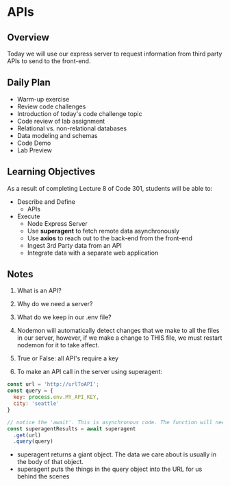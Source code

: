 # APIs

## Overview

Today we will use our express server to request information from third party APIs to send to the front-end.

## Daily Plan

- Warm-up exercise
- Review code challenges
- Introduction of today's code challenge topic
- Code review of lab assignment
- Relational vs. non-relational databases
- Data modeling and schemas
- Code Demo
- Lab Preview

## Learning Objectives

As a result of completing Lecture 8 of Code 301, students will be able to:

- Describe and Define  
  - APIs
- Execute
  - Node Express Server
  - Use **superagent** to fetch remote data asynchronously
  - Use **axios** to reach out to the back-end from the front-end
  - Ingest 3rd Party data from an API
  - Integrate data with a separate web application

## Notes

1. What is an API?


1. Why do we need a server?


1. What do we keep in our .env file?


1. Nodemon will automatically detect changes that we make to all the files in our server, however, if we make a change to THIS file, we must restart nodemon for it to take affect.


1. True or False: all API's require a key


1. To make an API call in the server using superagent:
  ```javaScript
  const url = 'http://urlToAPI';
  const query = {
    key: process.env.MY_API_KEY,
    city: 'seattle'
  }

  // notice the 'await'. This is asynchronous code. The function will need to be 'async'
  const superagentResults = await superagent
    .get(url)
    .query(query)
  ```
  - superagent returns a giant object. The data we care about is usually in the body of that object.
  - superagent puts the things in the query object into the URL for us behind the scenes
